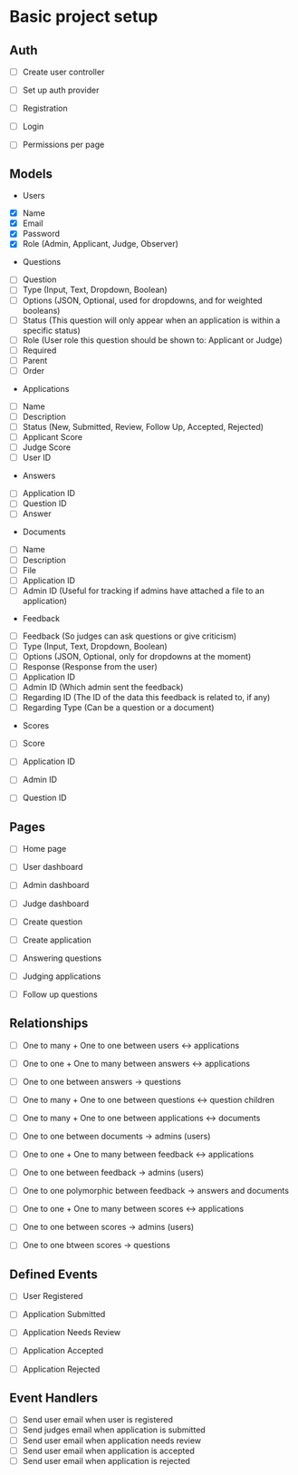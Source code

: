 # Basic project setup

## Auth
- [ ] Create user controller
- [ ] Set up auth provider
- [ ] Registration
- [ ] Login
- [ ] Permissions per page


## Models
- Users
 - [x] Name
 - [x] Email
 - [x] Password
 - [x] Role (Admin, Applicant, Judge, Observer)

- Questions
 - [ ] Question
 - [ ] Type (Input, Text, Dropdown, Boolean)
 - [ ] Options (JSON, Optional, used for dropdowns, and for weighted booleans)
 - [ ] Status (This question will only appear when an application is within a specific status)
 - [ ] Role (User role this question should be shown to: Applicant or Judge)
 - [ ] Required
 - [ ] Parent
 - [ ] Order

- Applications
 - [ ] Name
 - [ ] Description
 - [ ] Status (New, Submitted, Review, Follow Up, Accepted, Rejected)
 - [ ] Applicant Score
 - [ ] Judge Score
 - [ ] User ID

- Answers
 - [ ] Application ID
 - [ ] Question ID
 - [ ] Answer

- Documents
 - [ ] Name
 - [ ] Description
 - [ ] File
 - [ ] Application ID
 - [ ] Admin ID (Useful for tracking if admins have attached a file to an application)

- Feedback
 - [ ] Feedback (So judges can ask questions or give criticism)
 - [ ] Type (Input, Text, Dropdown, Boolean)
 - [ ] Options (JSON, Optional, only for dropdowns at the moment)
 - [ ] Response (Response from the user)
 - [ ] Application ID
 - [ ] Admin ID (Which admin sent the feedback)
 - [ ] Regarding ID (The ID of the data this feedback is related to, if any)
 - [ ] Regarding Type (Can be a question or a document)

- Scores
 - [ ] Score
 - [ ] Application ID
 - [ ] Admin ID
 - [ ] Question ID


## Pages
- [ ] Home page
- [ ] User dashboard
- [ ] Admin dashboard
- [ ] Judge dashboard
- [ ] Create question
- [ ] Create application
- [ ] Answering questions
- [ ] Judging applications
- [ ] Follow up questions


## Relationships
- [ ] One to many + One to one between users <-> applications
- [ ] One to one + One to many between answers <-> applications
- [ ] One to one between answers -> questions
- [ ] One to many + One to one between questions <-> question children
- [ ] One to many + One to one between applications <-> documents
- [ ] One to one between documents -> admins (users) 
- [ ] One to one + One to many between feedback <-> applications
- [ ] One to one between feedback -> admins (users)
- [ ] One to one polymorphic between feedback -> answers and documents
- [ ] One to one + One to many between scores <-> applications
- [ ] One to one between scores -> admins (users)
- [ ] One to one btween scores -> questions


## Defined Events
- [ ] User Registered
- [ ] Application Submitted
- [ ] Application Needs Review
- [ ] Application Accepted
- [ ] Application Rejected


## Event Handlers
- [ ] Send user email when user is registered
- [ ] Send judges email when application is submitted
- [ ] Send user email when application needs review
- [ ] Send user email when application is accepted
- [ ] Send user email when application is rejected
